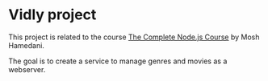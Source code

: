 # Vidly project
This project is related to the course
[The Complete Node.js Course](https://codewithmosh.com/p/the-complete-node-js-course)
by Mosh Hamedani.

The goal is to create a service to manage genres and movies as a webserver.
